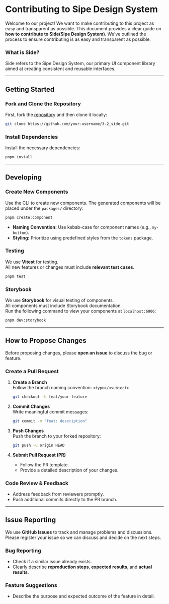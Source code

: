 # Contributing to Sipe Design System

Welcome to our project! We want to make contributing to this project as easy and transparent as possible.
This document provides a clear guide on **how to contribute to Side(Sipe Design System)**.
We've outlined the process to ensure contributing is as easy and transparent as possible.

### What is Side?
Side refers to the Sipe Design System, our primary UI component library aimed at creating consistent and reusable interfaces.

---

## Getting Started

### Fork and Clone the Repository
First, fork the [repository](https://github.com/sipe-team/3-2_side) and then clone it locally:
```sh
git clone https://github.com/your-username/3-2_side.git
```

### Install Dependencies
Install the necessary dependencies:
```sh
pnpm install
```

---

## Developing

### Create New Components
Use the CLI to create new components. The generated components will be placed under the `packages/` directory:
```sh
pnpm create:component
```

- **Naming Convention:** Use kebab-case for component names (e.g., `my-button`).
- **Styling:** Prioritize using predefined styles from the `tokens` package.

### Testing
We use **Vitest** for testing.  
All new features or changes must include **relevant test cases**.
```sh
pnpm test
```

### Storybook
We use **Storybook** for visual testing of components.  
All components must include Storybook documentation.  
Run the following command to view your components at `localhost:6006`:
```sh
pnpm dev:storybook
```

---

## How to Propose Changes
Before proposing changes, please **open an issue** to discuss the bug or feature.

### Create a Pull Request

1. **Create a Branch**  
   Follow the branch naming convention: `<type>/<subject>`
   ```sh
   git checkout -b feat/your-feature
   ```

2. **Commit Changes**  
   Write meaningful commit messages:
   ```sh
   git commit -m "feat: description"
   ```

3. **Push Changes**  
   Push the branch to your forked repository:
   ```sh
   git push -u origin HEAD
   ```

4. **Submit Pull Request (PR)**
   - Follow the PR template.
   - Provide a detailed description of your changes.

### Code Review & Feedback
- Address feedback from reviewers promptly.
- Push additional commits directly to the PR branch.

---

## Issue Reporting

We use **GitHub Issues** to track and manage problems and discussions.  
Please register your issue so we can discuss and decide on the next steps.

### Bug Reporting
- Check if a similar issue already exists.
- Clearly describe **reproduction steps**, **expected results**, and **actual results**.

### Feature Suggestions
- Describe the purpose and expected outcome of the feature in detail.  
